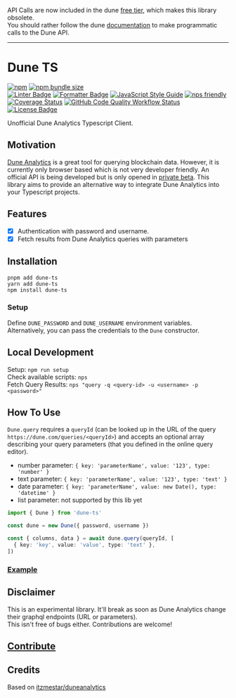 API Calls are now included in the dune [free tier](https://dune.com/pricing), which makes this library obsolete.  
You should rather follow the dune [documentation](https://dune.com/docs/api/) to make programmatic calls to the Dune API.

---

# Dune TS

[![npm](https://img.shields.io/npm/v/dune-ts)](https://www.npmjs.com/package/dune-ts) [![npm bundle size](https://img.shields.io/bundlephobia/min/dune-ts)](https://www.npmjs.com/package/dune-ts)  
[![Linter Badge](https://img.shields.io/badge/linter-eslint-8080f2?style=flat-square&logo=eslint)](https://eslint.org)
[![Formatter Badge](https://img.shields.io/badge/formatter-prettier-f8bc45?style=flat-square&logo=prettier)](https://prettier.io)
[![JavaScript Style Guide](https://img.shields.io/badge/code_style-standard-brightgreen.svg)](https://standardjs.com)
[![nps friendly](https://img.shields.io/badge/nps-friendly-blue.svg?style=flat-square)](https://github.com/sezna/nps)  
[![Coverage Status](https://coveralls.io/repos/github/r1oga/dune-ts/badge.svg?branch=main)](https://coveralls.io/github/r1oga/dune-ts?branch=main)
[![GitHub Code Quality Workflow Status](https://img.shields.io/github/actions/workflow/status/r1oga/dune-ts/code-quality.yaml?label=code%20quality)](https://github.com/r1oga/dune-ts/actions/workflows/code-quality.yaml)  
[![License Badge](https://img.shields.io/github/license/r1oga/dune-ts)](https://github.com/r1oga/dune-ts/blob/main/LICENSE)

Unofficial Dune Analytics Typescript Client.

## Motivation

[Dune Analytics](https://dune.com) is a great tool for querying blockchain data.
However, it is currently only browser based which is not very developer friendly. An official API is being developed but
is only opened in [private beta](https://dune.com/docs/api/).
This library aims to provide an alternative way to integrate Dune Analytics into your Typescript projects.

## Features

- [x] Authentication with password and username.
- [x] Fetch results from Dune Analytics queries with parameters

## Installation

```commandline
pnpm add dune-ts
yarn add dune-ts
npm install dune-ts
```

### Setup

Define `DUNE_PASSWORD` and `DUNE_USERNAME` environment variables.  
Alternatively, you can pass the credentials to the `Dune` constructor.

## Local Development

Setup: `npm run setup`  
Check available scripts: `nps`  
Fetch Query Results: `nps "query -q <query-id> -u <username> -p <password>"`

## How To Use

`Dune.query` requires a `queryId` (can be looked up in the URL of the query `https://dune.com/queries/<queryId>`) and accepts an optional array describing your query parameters (that you defined in the online query editor).

- number parameter: `{ key: 'parameterName', value: '123', type: 'number' }`
- text parameter: `{ key: 'parameterName', value: '123', type: 'text' }`
- date parameter: `{ key: 'parameterName', value: new Date(), type: 'datetime' }`
- list parameter: not supported by this lib yet

```typescript
import { Dune } from 'dune-ts'

const dune = new Dune({ password, username })

const { columns, data } = await dune.query(queryId, [
  { key: 'key', value: 'value', type: 'text' },
])
```

### [Example](./example/index.ts)

## Disclaimer

This is an experimental library. It'll break as soon as Dune Analytics change their graphql endpoints (URL or parameters).  
This isn't free of bugs either. Contributions are welcome!

## [Contribute](https://github.com/r1oga/dune-ts/contribute)

## Credits

Based on [itzmestar/duneanalytics](https://github.com/itzmestar/duneanalytics)
